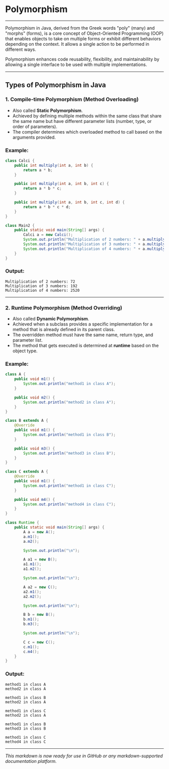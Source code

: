 # Polymorphism

---

Polymorphism in Java, derived from the Greek words "poly" (many) and "morphs" (forms), is a core concept of Object-Oriented Programming (OOP) that enables objects to take on multiple forms or exhibit different behaviors depending on the context. It allows a single action to be performed in different ways.

Polymorphism enhances code reusability, flexibility, and maintainability by allowing a single interface to be used with multiple implementations.

---

## Types of Polymorphism in Java

### 1. Compile-time Polymorphism (Method Overloading)

* Also called **Static Polymorphism**.
* Achieved by defining multiple methods within the same class that share the same name but have different parameter lists (number, type, or order of parameters).
* The compiler determines which overloaded method to call based on the arguments provided.

### Example:

```java
class Calci {
    public int multiply(int a, int b) {
        return a * b;
    }

    public int multiply(int a, int b, int c) {
        return a * b * c;
    }

    public int multiply(int a, int b, int c, int d) {
        return a * b * c * d;
    }
}

class Main2 {
    public static void main(String[] args) {
        Calci a = new Calci();
        System.out.println("Multiplication of 2 numbers: " + a.multiply(9, 8));
        System.out.println("Multiplication of 3 numbers: " + a.multiply(8, 6, 4));
        System.out.println("Multiplication of 4 numbers: " + a.multiply(9, 7, 8, 5));
    }
}
```

### Output:

```
Multiplication of 2 numbers: 72
Multiplication of 3 numbers: 192
Multiplication of 4 numbers: 2520
```

---

### 2. Runtime Polymorphism (Method Overriding)

* Also called **Dynamic Polymorphism**.
* Achieved when a subclass provides a specific implementation for a method that is already defined in its parent class.
* The overridden method must have the same name, return type, and parameter list.
* The method that gets executed is determined at **runtime** based on the object type.

### Example:

```java
class A {
    public void m1() {
        System.out.println("method1 in class A");
    }

    public void m2() {
        System.out.println("method2 in class A");
    }
}

class B extends A {
    @Override
    public void m1() {
        System.out.println("method1 in class B");
    }

    public void m3() {
        System.out.println("method3 in class B");
    }
}

class C extends A {
    @Override
    public void m1() {
        System.out.println("method1 in class C");
    }

    public void m4() {
        System.out.println("method4 in class C");
    }
}

class Runtime {
    public static void main(String[] args) {
        A a = new A();
        a.m1();
        a.m2();

        System.out.println("\n");

        A a1 = new B();
        a1.m1();
        a1.m2();

        System.out.println("\n");

        A a2 = new C();
        a2.m1();
        a2.m2();

        System.out.println("\n");

        B b = new B();
        b.m1();
        b.m3();

        System.out.println("\n");

        C c = new C();
        c.m1();
        c.m4();
    }
}
```

### Output:

```
method1 in class A
method2 in class A

method1 in class B
method2 in class A

method1 in class C
method2 in class A

method1 in class B
method3 in class B

method1 in class C
method4 in class C
```

---

*This markdown is now ready for use in GitHub or any markdown-supported documentation platform.*
